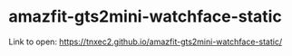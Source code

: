 # amazfit-gts2mini-watchface-static

Link to open: https://tnxec2.github.io/amazfit-gts2mini-watchface-static/

